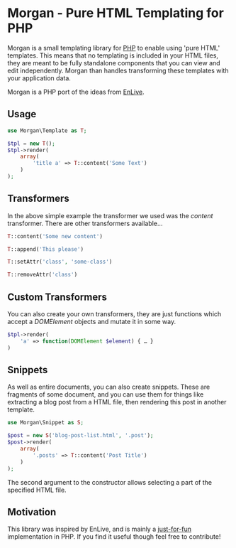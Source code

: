 
# Morgan - Pure HTML Templating for PHP

Morgan is a small templating library for [PHP](http://www.php.net) to enable using 'pure HTML' templates.  This means that no templating is included in your HTML files, they are meant to be fully standalone components that you can view and edit independently.  Morgan than handles transforming these templates with your application data.

Morgan is a PHP port of the ideas from [EnLive](https://github.com/cgrand/enlive).

## Usage

```php
use Morgan\Template as T;

$tpl = new T();
$tpl->render(
    array(
        'title a' => T::content('Some Text')
    )
);
```

## Transformers

In the above simple example the transformer we used was the _content_ transformer.  There are other transformers available…

```php
T::content('Some new content')

T::append('This please')

T::setAttr('class', 'some-class')

T::removeAttr('class')
```

## Custom Transformers

You can also create your own transformers, they are just functions which accept a _DOMElement_ objects and mutate it in some way.

```php
$tpl->render(
    'a' => function(DOMElement $element) { … }
)
```

## Snippets

As well as entire documents, you can also create snippets.  These are fragments of some document, and you can use them for things like extracting a blog post from a HTML file, then rendering this post in another template.

```php
use Morgan\Snippet as S;

$post = new S('blog-post-list.html', '.post');
$post->render(
    array(
        '.posts' => T::content('Post Title')
    )
);
```

The second argument to the constructor allows selecting a part of the specified HTML file.

## Motivation

This library was inspired by EnLive, and is mainly a [just-for-fun](http://en.wikipedia.org/wiki/Just_for_Fun) implementation in PHP.  If you find it useful though feel free to contribute!

